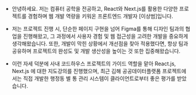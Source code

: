 
- 안녕하세요. 저는 컴퓨터 공학을 전공하고, React와 Next.js를 활용한 다양한 프로젝트를 경험하며 웹 개발 역량을 키워온 프론트엔드 개발자 [이상범]입니다.

- 저는 프로젝트 진행 시, 단순한 페이지 구현을 넘어 Figma를 통해 디자인 팀과의 협업을 진행해왔고, 그 과정에서 사용자 경험 및 웹 접근성을 고려한 개발을 중요하게 생각해왔습니다. 또한, 개발이 막힌 상황에서 개선점을 찾아 적용했다면, 항상 팀과 공유하며 프로젝트의 완성도 및 개발 생산성을 높이는 것 또한 집중해왔습니다.

- 이런 자세 덕분에 사내 코드하우스 프로젝트의 가이드 역할을 맡아 React.js, Next.js 에 대한 지도강의를 진행했으며, 최근 김해 공공데이터플랫폼 프로젝트에서는 직접 개발한 행정동 별 통 관리 시스템이 클라이언트로부터 좋은 평가를 받았습니다.